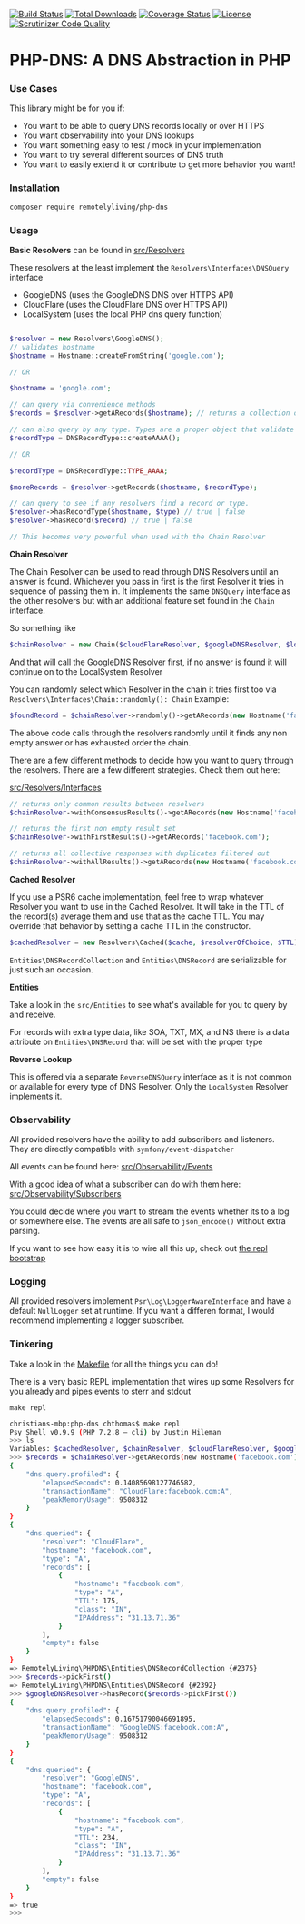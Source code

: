 [![Build Status](https://travis-ci.org/remotelyliving/php-dns.svg?branch=master)](https://travis-ci.org/remotelyliving/php-dns)
[![Total Downloads](https://poser.pugx.org/remotelyliving/php-dns/downloads)](https://packagist.org/packages/remotelyliving/php-dns)
[![Coverage Status](https://coveralls.io/repos/github/remotelyliving/php-dns/badge.svg?branch=master)](https://coveralls.io/github/remotelyliving/php-dns?branch=master) 
[![License](https://poser.pugx.org/remotelyliving/php-dns/license)](https://packagist.org/packages/remotelyliving/php-dns)
[![Scrutinizer Code Quality](https://scrutinizer-ci.com/g/remotelyliving/php-dns/badges/quality-score.png?b=master)](https://scrutinizer-ci.com/g/remotelyliving/php-dns/?branch=master)

# PHP-DNS: A DNS Abstraction in PHP

### Use Cases

This library might be for you if:

- You want to be able to query DNS records locally or over HTTPS
- You want observability into your DNS lookups
- You want something easy to test / mock in your implementation
- You want to try several different sources of DNS truth
- You want to easily extend it or contribute to get more behavior you want!

### Installation

```sh
composer require remotelyliving/php-dns
```

### Usage

**Basic Resolvers** can be found in [src/Resolvers](https://github.com/remotelyliving/php-dns/tree/master/src/Resolvers)

These resolvers at the least implement the `Resolvers\Interfaces\DNSQuery` interface

- GoogleDNS (uses the GoogleDNS DNS over HTTPS API)
- CloudFlare (uses the CloudFlare DNS over HTTPS API)
- LocalSystem (uses the local PHP dns query function)

```php

$resolver = new Resolvers\GoogleDNS();
// validates hostname
$hostname = Hostname::createFromString('google.com');

// OR 

$hostname = 'google.com';

// can query via convenience methods
$records = $resolver->getARecords($hostname); // returns a collection of DNSRecords

// can also query by any type. Types are a proper object that validate you have the right type
$recordType = DNSRecordType::createAAAA();

// OR

$recordType = DNSRecordType::TYPE_AAAA;

$moreRecords = $resolver->getRecords($hostname, $recordType);

// can query to see if any resolvers find a record or type.
$resolver->hasRecordType($hostname, $type) // true | false
$resolver->hasRecord($record) // true | false

// This becomes very powerful when used with the Chain Resolver

```

**Chain Resolver**

The Chain Resolver can be used to read through DNS Resolvers until an answer is found.
Whichever you pass in first is the first Resolver it tries in sequence of passing them in.
It implements the same `DNSQuery` interface as the other resolvers but with an additional feature set found in the `Chain` interface.

So something like 

```php
$chainResolver = new Chain($cloudFlareResolver, $googleDNSResolver, $localDNSResolver);
```

And that will call the GoogleDNS Resolver first, if no answer is found it will continue on to the LocalSystem Resolver

You can randomly select which Resolver in the chain it tries first too via `Resolvers\Interfaces\Chain::randomly(): Chain`
Example:

```php
$foundRecord = $chainResolver->randomly()->getARecords(new Hostname('facebook.com'))->pickFirst();
```

The above code calls through the resolvers randomly until it finds any non empty answer or has exhausted order the chain.

There are a few different methods to decide how you want to query through the resolvers. There are a few different strategies. 
Check them out here:

[src/Resolvers/Interfaces](https://github.com/remotelyliving/php-dns/tree/master/src/Resolvers/Interfaces/Chain.php)

```php
// returns only common results between resolvers
$chainResolver->withConsensusResults()->getARecords(new Hostname('facebook.com')); 

// returns the first non empty result set
$chainResolver->withFirstResults()->getARecords('facebook.com'); 

// returns all collective responses with duplicates filtered out
$chainResolver->withAllResults()->getARecords(new Hostname('facebook.com')); 
```

**Cached Resolver**

If you use a PSR6 cache implementation, feel free to wrap whatever Resolver you want to use in the Cached Resolver.
It will take in the TTL of the record(s) average them and use that as the cache TTL.
You may override that behavior by setting a cache TTL in the constructor.

```php
$cachedResolver = new Resolvers\Cached($cache, $resolverOfChoice, $TTL);
```

`Entities\DNSRecordCollection` and `Entities\DNSRecord` are serializable for just such an occasion.

**Entities**

Take a look in the `src/Entities` to see what's available for you to query by and receive.

For records with extra type data, like SOA, TXT, MX, and NS there is a data attribute on `Entities\DNSRecord` that will be set with the proper type

**Reverse Lookup**

This is offered via a separate `ReverseDNSQuery` interface as it is not common or available for every type of DNS Resolver.
Only the `LocalSystem` Resolver implements it.

### Observability

All provided resolvers have the ability to add subscribers and listeners. They are directly compatible with `symfony/event-dispatcher`

All events can be found here: [src/Observability/Events](https://github.com/remotelyliving/php-dns/tree/master/src/Observability/Events)

With a good idea of what a subscriber can do with them here: [src/Observability/Subscribers](https://github.com/remotelyliving/php-dns/tree/master/src/Observability/Subscribers)

You could decide where you want to stream the events whether its to a log or somewhere else. The events are all safe to `json_encode()` without extra parsing.

If you want to see how easy it is to wire all this up, check out [the repl bootstrap](https://github.com/remotelyliving/php-dns/tree/master/bootstrap/repl.php)

### Logging

All provided resolvers implement `Psr\Log\LoggerAwareInterface` and have a default `NullLogger` set at runtime. 
If you want a differen format, I would recommend implementing a logger subscriber.

### Tinkering

Take a look in the [Makefile](https://github.com/remotelyliving/php-dns/blob/master/Makefile) for all the things you can do!

There is a very basic REPL implementation that wires up some Resolvers for you already and pipes events to sterr and stdout

`make repl`

```sh
christians-mbp:php-dns chthomas$ make repl
Psy Shell v0.9.9 (PHP 7.2.8 — cli) by Justin Hileman
>>> ls
Variables: $cachedResolver, $chainResolver, $cloudFlareResolver, $googleDNSResolver, $IOSubscriber, $localSystemResolver, $stdErr, $stdOut
>>> $records = $chainResolver->getARecords(new Hostname('facebook.com'))
{
    "dns.query.profiled": {
        "elapsedSeconds": 0.14085698127746582,
        "transactionName": "CloudFlare:facebook.com:A",
        "peakMemoryUsage": 9508312
    }
}
{
    "dns.queried": {
        "resolver": "CloudFlare",
        "hostname": "facebook.com",
        "type": "A",
        "records": [
            {
                "hostname": "facebook.com",
                "type": "A",
                "TTL": 175,
                "class": "IN",
                "IPAddress": "31.13.71.36"
            }
        ],
        "empty": false
    }
}
=> RemotelyLiving\PHPDNS\Entities\DNSRecordCollection {#2375}
>>> $records->pickFirst()
=> RemotelyLiving\PHPDNS\Entities\DNSRecord {#2392}
>>> $googleDNSResolver->hasRecord($records->pickFirst())
{
    "dns.query.profiled": {
        "elapsedSeconds": 0.16751790046691895,
        "transactionName": "GoogleDNS:facebook.com:A",
        "peakMemoryUsage": 9508312
    }
}
{
    "dns.queried": {
        "resolver": "GoogleDNS",
        "hostname": "facebook.com",
        "type": "A",
        "records": [
            {
                "hostname": "facebook.com",
                "type": "A",
                "TTL": 234,
                "class": "IN",
                "IPAddress": "31.13.71.36"
            }
        ],
        "empty": false
    }
}
=> true
>>> 
```